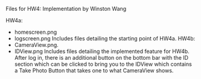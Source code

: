 Files for HW4: Implementation
by Winston Wang

HW4a:
- homescreen.png
- logscreen.png
Includes files detailing the starting point of HW4a.
HW4b:
- CameraView.png.
- IDView.png
Includes files detailing the implemented feature for HW4b. After log in, there is an additional button on the bottom bar with the ID section which can be clicked to bring you to the IDView which contains a Take Photo Button that takes one to what CameraView shows.
